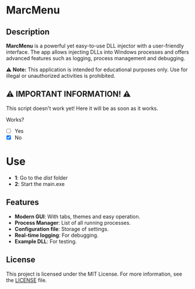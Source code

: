# MarcMenu

## Description

**MarcMenu** is a powerful yet easy-to-use DLL injector with a user-friendly interface. The app allows injecting DLLs into Windows processes and offers advanced features such as logging, process management and debugging.

⚠ **Note:** This application is intended for educational purposes only. Use for illegal or unauthorized activities is prohibited.

## ⚠ IMPORTANT INFORMATION! ⚠

This script doesn't work yet!
Here it will be as soon as it works.

Works?
- [ ] Yes
- [x] No

# Use

- **1**: Go to the *dist* folder
- **2**: Start the main.exe

## Features

- **Modern GUI**: With tabs, themes and easy operation.
- **Process Manager**: List of all running processes.
- **Configuration file**: Storage of settings.
- **Real-time logging**: For debugging.
- **Example DLL**: For testing.
  
## License

This project is licensed under the MIT License. For more information, see the [LICENSE](LICENSE) file.
